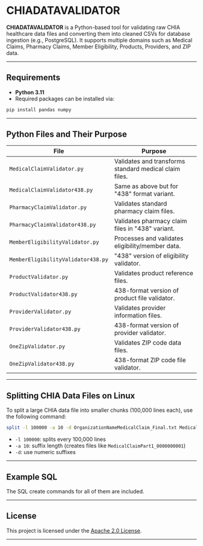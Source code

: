 # CHIADATAVALIDATOR

**CHIADATAVALIDATOR** is a Python-based tool for validating raw CHIA healthcare data files and converting them into cleaned CSVs for database ingestion (e.g., PostgreSQL). It supports multiple domains such as Medical Claims, Pharmacy Claims, Member Eligibility, Products, Providers, and ZIP data.

---

## Requirements

* **Python 3.11**
* Required packages can be installed via:

```bash
pip install pandas numpy
```


---

## Python Files and Their Purpose

| File                               | Purpose                                                |
| ---------------------------------- | ------------------------------------------------------ |
| `MedicalClaimValidator.py`         | Validates and transforms standard medical claim files. |
| `MedicalClaimValidator438.py`      | Same as above but for "438" format variant.            |
| `PharmacyClaimValidator.py`        | Validates standard pharmacy claim files.               |
| `PharmacyClaimValidator438.py`     | Validates pharmacy claim files in "438" variant.       |
| `MemberEligibilityValidator.py`    | Processes and validates eligibility/member data.       |
| `MemberEligibilityValidator438.py` | "438" version of eligibility validator.                |
| `ProductValidator.py`              | Validates product reference files.                     |
| `ProductValidator438.py`           | 438-format version of product file validator.          |
| `ProviderValidator.py`             | Validates provider information files.                  |
| `ProviderValidator438.py`          | 438-format version of provider validator.              |
| `OneZipValidator.py`               | Validates ZIP code data files.                         |
| `OneZipValidator438.py`            | 438-format ZIP code file validator.                    |

---

## Splitting CHIA Data Files on Linux

To split a large CHIA data file into smaller chunks (100,000 lines each), use the following command:

```bash
split -l 100000 -a 10 -d OrganizationNameMedicalClaim_Final.txt MedicalClaimPart1_
```

* `-l 100000`: splits every 100,000 lines
* `-a 10`: suffix length (creates files like `MedicalClaimPart1_0000000001`)
* `-d`: use numeric suffixes

---

## Example SQL 

The SQL create commands for all of them are included.

---

## License

This project is licensed under the [Apache 2.0 License](LICENSE).

---


